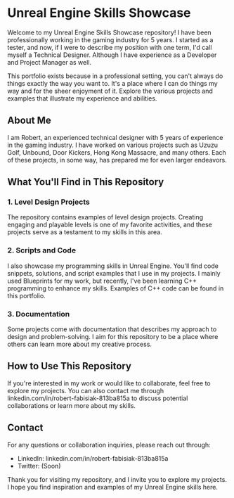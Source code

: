# Unreal Engine Skills Showcase

Welcome to my Unreal Engine Skills Showcase repository! I have been professionally working in the gaming industry for 5 years. I started as a tester, and now, if I were to describe my position with one term, I'd call myself a Technical Designer. Although I have experience as a Developer and Project Manager as well.

This portfolio exists because in a professional setting, you can't always do things exactly the way you want to. It's a place where I can do things my way and for the sheer enjoyment of it. Explore the various projects and examples that illustrate my experience and abilities.

## About Me
I am Robert, an experienced technical designer with 5 years of experience in the gaming industry. I have worked on various projects such as Uzuzu Golf, Unbound, Door Kickers, Hong Kong Massacre, and many others. Each of these projects, in some way, has prepared me for even larger endeavors. 

## What You'll Find in This Repository

### 1. Level Design Projects
The repository contains examples of level design projects. Creating engaging and playable levels is one of my favorite activities, and these projects serve as a testament to my skills in this area.

### 2. Scripts and Code
I also showcase my programming skills in Unreal Engine. You'll find code snippets, solutions, and script examples that I use in my projects. I mainly used Blueprints for my work, but recently, I've been learning C++ programming to enhance my skills. Examples of C++ code can be found in this portfolio.

### 3. Documentation
Some projects come with documentation that describes my approach to design and problem-solving. I aim for this repository to be a place where others can learn more about my creative process.

## How to Use This Repository

If you're interested in my work or would like to collaborate, feel free to explore my projects. You can also contact me through linkedin.com/in/robert-fabisiak-813ba815a to discuss potential collaborations or learn more about my skills.

## Contact

For any questions or collaboration inquiries, please reach out through:

- LinkedIn: linkedin.com/in/robert-fabisiak-813ba815a
- Twitter: (Soon)

Thank you for visiting my repository, and I invite you to explore my projects. I hope you find inspiration and examples of my Unreal Engine skills here.
